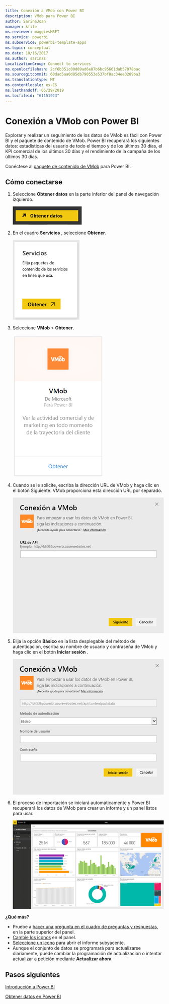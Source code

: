 ```yaml
---
title: Conexión a VMob con Power BI
description: VMob para Power BI
author: SarinaJoan
manager: kfile
ms.reviewer: maggiesMSFT
ms.service: powerbi
ms.subservice: powerbi-template-apps
ms.topic: conceptual
ms.date: 10/16/2017
ms.author: sarinas
LocalizationGroup: Connect to services
ms.openlocfilehash: 2cf6b351c00d89ad6e87b6bc95661dab57078bac
ms.sourcegitcommit: 60dad5aa0d85db790553e537bf8ac34ee3289ba3
ms.translationtype: MT
ms.contentlocale: es-ES
ms.lasthandoff: 05/29/2019
ms.locfileid: "61151923"
---
```

# <a name="connect-to-vmob-with-power-bi"></a>Conexión a VMob con Power BI
Explorar y realizar un seguimiento de los datos de VMob es fácil con Power BI y el paquete de contenido de VMob. Power BI recuperará los siguientes datos: estadísticas del usuario de todo el tiempo y de los últimos 30 días, el KPI comercial de los últimos 30 días y el rendimiento de la campaña de los últimos 30 días.

Conéctese al [paquete de contenido de VMob](https://app.powerbi.com/getdata/services/vmob) para Power BI.

## <a name="how-to-connect"></a>Cómo conectarse
1. Seleccione **Obtener datos** en la parte inferior del panel de navegación izquierdo.
   
    ![](media/service-connect-to-vmob/getdata.png)
2. En el cuadro **Servicios** , seleccione **Obtener**.
   
   ![](media/service-connect-to-vmob/services.png)
3. Seleccione **VMob** \> **Obtener**.
   
   ![](media/service-connect-to-vmob/vmob.png)
4. Cuando se le solicite, escriba la dirección URL de VMob y haga clic en el botón Siguiente. VMob proporciona esta dirección URL por separado.
   
    ![](media/service-connect-to-vmob/params.png)
5. Elija la opción **Básico** en la lista desplegable del método de autenticación, escriba su nombre de usuario y contraseña de VMob y haga clic en el botón **Iniciar sesión** .
   
    ![](media/service-connect-to-vmob/creds.png)
6. El proceso de importación se iniciará automáticamente y Power BI recuperará los datos de VMob para crear un informe y un panel listos para usar.
   
   ![](media/service-connect-to-vmob/dashboard2.png)

**¿Qué más?**

* Pruebe a [hacer una pregunta en el cuadro de preguntas y respuestas](consumer/end-user-q-and-a.md), en la parte superior del panel.
* [Cambie los iconos](service-dashboard-edit-tile.md) en el panel.
* [Seleccione un icono](consumer/end-user-tiles.md) para abrir el informe subyacente.
* Aunque el conjunto de datos se programará para actualizarse diariamente, puede cambiar la programación de actualización o intentar actualizar a petición mediante **Actualizar ahora**

## <a name="next-steps"></a>Pasos siguientes
[Introducción a Power BI](service-get-started.md)

[Obtener datos en Power BI](service-get-data.md)

